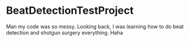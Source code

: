 # BeatDetectionTestProject
Man my code was so messy. Looking back, I was learning how to do beat detection and shotgun surgery everything. Haha
